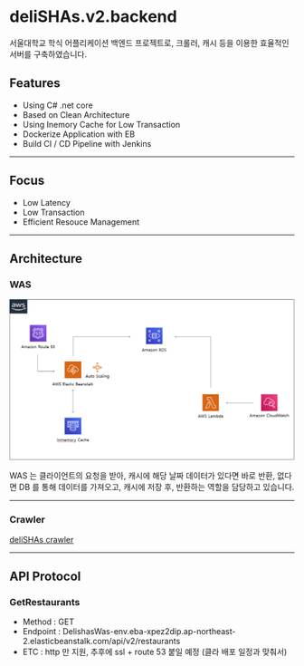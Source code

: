 # deliSHAs.v2.backend

서울대학교 학식 어플리케이션 백엔드 프로젝트로, 크롤러, 캐시 등을 이용한 효율적인 서버를 구축하였습니다.

## Features
* Using C# .net core
* Based on Clean Architecture
* Using Inemory Cache for Low Transaction
* Dockerize Application with EB
* Build CI / CD Pipeline with Jenkins

***

## Focus

- Low Latency
- Low Transaction
- Efficient Resouce Management
  
***

## Architecture

### WAS

![image](./images/aws_infra.png)

WAS 는 클라이언트의 요청을 받아, 캐시에 해당 날짜 데이터가 있다면 바로 반환, 없다면 DB 를 통해 데이터를 가져오고, 캐시에 저장 후, 반환하는 역할을 담당하고 있습니다.

***

### Crawler
[deliSHAs crawler](https://github.com/BaekGeunYoung/deliSHAs_crawler)

***

## API Protocol

### GetRestaurants
- Method : GET
- Endpoint : DelishasWas-env.eba-xpez2dip.ap-northeast-2.elasticbeanstalk.com/api/v2/restaurants 
- ETC : http 만 지원, 추후에 ssl + route 53 붙일 예정 (클라 배포 일정과 맞춰서)
